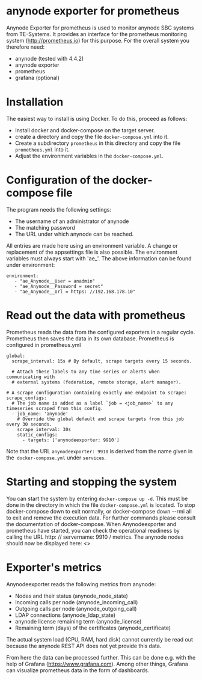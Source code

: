 # anynode exporter for prometheus
Anynode Exporter for prometheus is used to monitor anynode SBC systems from TE-Systems. It provides an interface for the prometheus monitoring system (http://prometheus.io) for this purpose. For the overall system you therefore need:

 - anynode (tested with 4.4.2)
 - anynode exporter
 - prometheus
 - grafana (optional)
# Installation
The easiest way to install is using Docker. To do this, proceed as follows:
 - Install docker and docker-compose on the target server.
 - create a directory and copy the file `docker-compose.yml` into it.
 - Create a subdirectory `prometheus` in this directory and copy the file` prometheus.yml` into it.
 - Adjust the environment variables in the `docker-compose.yml`.

# Configuration of the docker-compose file
The program needs the following settings:
- The username of an administrator of anynode
- The matching password
- The URL under which anynode can be reached.

All entries are made here using an environment variable. A change or replacement of the appsettings file is also possible. The environment variables must always start with 'ae_'.
The above information can be found under environment:

``` 
environment:
   - "ae_Anynode__User = anadmin"
   - "ae_Anynode__Password = secret"
   - "ae_Anynode__Url = https: //192.168.178.10"
```
# Read out the data with prometheus
Prometheus reads the data from the configured exporters in a regular cycle. Prometheus then saves the data in its own database. Prometheus is configured in prometheus.yml
```
global:
  scrape_interval: 15s # By default, scrape targets every 15 seconds.

  # Attach these labels to any time series or alerts when communicating with
  # external systems (federation, remote storage, alert manager).

# A scrape configuration containing exactly one endpoint to scrape:
scrape_configs:
  # The job name is added as a label `job = <job_name>` to any timeseries scraped from this config.
  - job_name: 'anynode'
    # Override the global default and scrape targets from this job every 30 seconds.
    scrape_interval: 30s
    static_configs:
      - targets: ['anynodeexporter: 9910']
```
Note that the URL `anynodeexporter: 9910` is derived from the name given in the` docker-compose.yml` under `services`.
# Starting and stopping the system
You can start the system by entering `docker-compose up -d`. This must be done in the directory in which the file `docker-compose.yml` is located.
To stop docker-compose down to exit normally, or docker-compose down --rmi all to exit and remove the execution data. For further commands please consult the documentation of docker-compose.
When Anynodeexporter and prometheus have started, you can check the operational readiness by calling the URL http: // servername: 9910 / metrics. The anynode nodes should now be displayed here:
<<picture>>
# Exporter's metrics
Anynodeexporter reads the following metrics from anynode:
 - Nodes and their status (anynode_node_state)
 - Incoming calls per node (anynode_incoming_call)
 - Outgoing calls per node (anynode_outgoing_call)
 - LDAP connections (anynode_ldap_state)
 - anynode license remaining term (anynode_license)
 - Remaining term (days) of the certificates (anynode_certificate)

The actual system load (CPU, RAM, hard disk) cannot currently be read out because the anynode REST API does not yet provide this data.

From here the data can be processed further. This can be done e.g. with the help of Grafana (https://www.grafana.com). Among other things, Grafana can visualize prometheus data in the form of dashboards.
